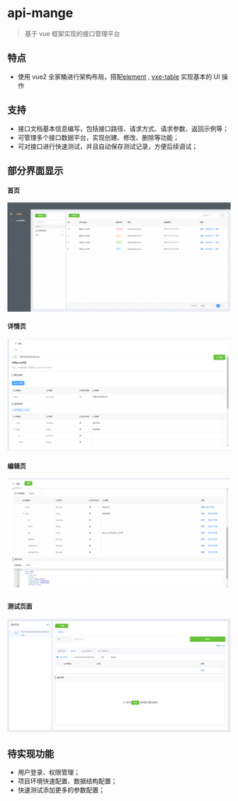 # api-mange

> 基于 vue 框架实现的接口管理平台

## 特点

- 使用 vue2 全家桶进行架构布局，搭配[element](https://github.com/ElemeFE/element) , [vxe-table](https://github.com/x-extends/vxe-table) 实现基本的 UI 操作

## 支持

- 接口文档基本信息编写，包括接口路径、请求方式、请求参数、返回示例等；
- 可管理多个接口数据平台，实现创建、修改、删除等功能；
- 可对接口进行快速测试，并且自动保存测试记录，方便后续调试；

## 部分界面显示

#### 首页

![](./src/assets/api-mange-index.png)

#### 详情页

![](./src/assets/api-mange-detail.png)

#### 编辑页

![](./src/assets/api-mange-edit.png)

#### 测试页面

![](./src/assets/api-mange-test.png)

## 待实现功能

- 用户登录、权限管理；
- 项目环境快速配置、数据结构配置；
- 快速测试添加更多的参数配置；
